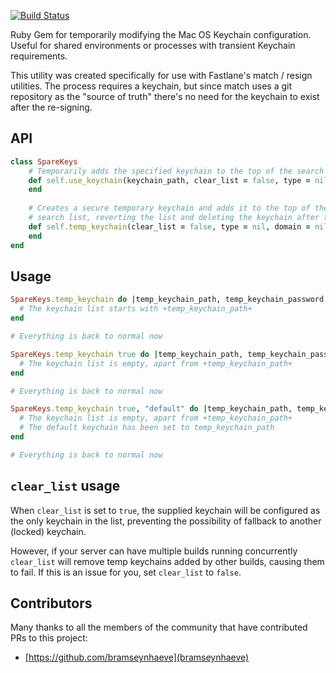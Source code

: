 [![Build Status](https://travis-ci.org/richardszalay/spare-keys.svg?branch=master)](https://travis-ci.org/richardszalay/spare-keys)

Ruby Gem for temporarily modifying the Mac OS Keychain configuration. Useful for shared environments or processes with transient Keychain requirements.

This utility was created specifically for use with Fastlane's match / resign utilities. The process requires a keychain, but since match uses a git repository as the "source of truth" there's no need for the keychain to exist after the re-signing.


## API

```ruby
class SpareKeys
    # Temporarily adds the specified keychain to the top of the search list, reverting it after the block is invoked.
    def self.use_keychain(keychain_path, clear_list = false, type = nil, domain = nil)
    end
    
    # Creates a secure temporary keychain and adds it to the top of the 
    # search list, reverting the list and deleting the keychain after the block is invoked.
    def self.temp_keychain(clear_list = false, type = nil, domain = nil)
    end
end
```

## Usage

```ruby
SpareKeys.temp_keychain do |temp_keychain_path, temp_keychain_password|
  # The keychain list starts with +temp_keychain_path+
end

# Everything is back to normal now

SpareKeys.temp_keychain true do |temp_keychain_path, temp_keychain_password|
  # The keychain list is empty, apart from +temp_keychain_path+
end

# Everything is back to normal now

SpareKeys.temp_keychain true, "default" do |temp_keychain_path, temp_keychain_password|
  # The keychain list is empty, apart from +temp_keychain_path+
  # The default keychain has been set to temp_keychain_path
end

# Everything is back to normal now
```

## `clear_list` usage

When `clear_list` is set to `true`, the supplied keychain will be configured as the only keychain in the list, 
preventing the possibility of fallback to another (locked) keychain.

However, if your server can have multiple builds running concurrently `clear_list` will remove temp keychains 
added by other builds, causing them to fail. If this is an issue for you, set `clear_list` to `false`.

## Contributors

Many thanks to all the members of the community that have contributed PRs to this project:

* [https://github.com/bramseynhaeve](bramseynhaeve)

